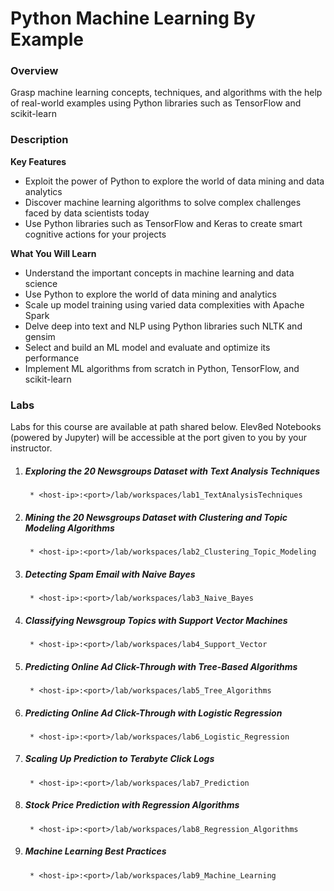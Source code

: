 # Python Machine Learning By Example

### Overview

Grasp machine learning concepts, techniques, and algorithms with the help of real-world examples using Python libraries such as TensorFlow and scikit-learn

### Description

**Key Features**

- Exploit the power of Python to explore the world of data mining and data analytics
- Discover machine learning algorithms to solve complex challenges faced by data scientists today
- Use Python libraries such as TensorFlow and Keras to create smart cognitive actions for your projects

**What You Will Learn**

- Understand the important concepts in machine learning and data science
- Use Python to explore the world of data mining and analytics
- Scale up model training using varied data complexities with Apache Spark
- Delve deep into text and NLP using Python libraries such NLTK and gensim
- Select and build an ML model and evaluate and optimize its performance
- Implement ML algorithms from scratch in Python, TensorFlow, and scikit-learn

### Labs

Labs for this course are available at path shared below. Elev8ed Notebooks (powered by Jupyter) will be accessible at the port given to you by your instructor. 

1. ##### Exploring the 20 Newsgroups Dataset with Text Analysis Techniques 
		* <host-ip>:<port>/lab/workspaces/lab1_TextAnalysisTechniques 
2. ##### Mining the 20 Newsgroups Dataset with Clustering and Topic Modeling Algorithms
		* <host-ip>:<port>/lab/workspaces/lab2_Clustering_Topic_Modeling
3. ##### Detecting Spam Email with Naive Bayes
		* <host-ip>:<port>/lab/workspaces/lab3_Naive_Bayes
4. ##### Classifying Newsgroup Topics with Support Vector Machines
		* <host-ip>:<port>/lab/workspaces/lab4_Support_Vector 
5. ##### Predicting Online Ad Click-Through with Tree-Based Algorithms
		* <host-ip>:<port>/lab/workspaces/lab5_Tree_Algorithms
6. ##### Predicting Online Ad Click-Through with Logistic Regression
		* <host-ip>:<port>/lab/workspaces/lab6_Logistic_Regression
7. ##### Scaling Up Prediction to Terabyte Click Logs
		* <host-ip>:<port>/lab/workspaces/lab7_Prediction
8. ##### Stock Price Prediction with Regression Algorithms
		* <host-ip>:<port>/lab/workspaces/lab8_Regression_Algorithms
9. ##### Machine Learning Best Practices
		* <host-ip>:<port>/lab/workspaces/lab9_Machine_Learning
